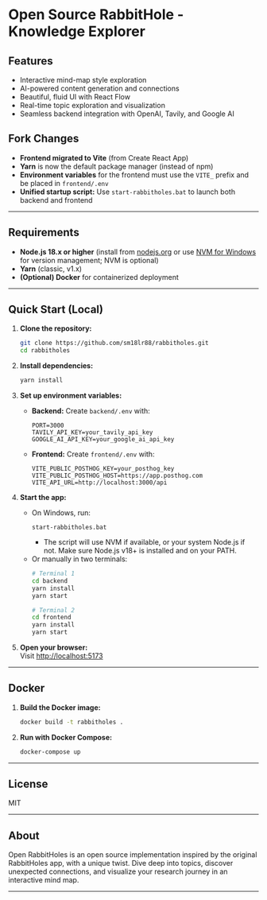# Open Source RabbitHole - Knowledge Explorer

## Features

- Interactive mind-map style exploration
- AI-powered content generation and connections
- Beautiful, fluid UI with React Flow
- Real-time topic exploration and visualization
- Seamless backend integration with OpenAI, Tavily, and Google AI

## Fork Changes

- **Frontend migrated to Vite** (from Create React App)
- **Yarn** is now the default package manager (instead of npm)
- **Environment variables** for the frontend must use the `VITE_` prefix and be placed in `frontend/.env`
- **Unified startup script:** Use `start-rabbitholes.bat` to launch both backend and frontend

---

## Requirements

- **Node.js 18.x or higher** (install from [nodejs.org](https://nodejs.org/) or use [NVM for Windows](https://github.com/coreybutler/nvm-windows) for version management; NVM is optional)
- **Yarn** (classic, v1.x)
- **(Optional) Docker** for containerized deployment

---

## Quick Start (Local)

1. **Clone the repository:**
   ```bash
   git clone https://github.com/sm18lr88/rabbitholes.git
   cd rabbitholes
   ```

2. **Install dependencies:**
   ```bash
   yarn install
   ```

3. **Set up environment variables:**

   - **Backend:** Create `backend/.env` with:
     ```
     PORT=3000
     TAVILY_API_KEY=your_tavily_api_key
     GOOGLE_AI_API_KEY=your_google_ai_api_key
     ```

   - **Frontend:** Create `frontend/.env` with:
     ```
     VITE_PUBLIC_POSTHOG_KEY=your_posthog_key
     VITE_PUBLIC_POSTHOG_HOST=https://app.posthog.com
     VITE_API_URL=http://localhost:3000/api
     ```

4. **Start the app:**
   - On Windows, run:
     ```
     start-rabbitholes.bat
     ```
     - The script will use NVM if available, or your system Node.js if not. Make sure Node.js v18+ is installed and on your PATH.
   - Or manually in two terminals:
     ```bash
     # Terminal 1
     cd backend
     yarn install
     yarn start

     # Terminal 2
     cd frontend
     yarn install
     yarn start
     ```

5. **Open your browser:**  
   Visit [http://localhost:5173](http://localhost:5173)

---

## Docker

1. **Build the Docker image:**
   ```bash
   docker build -t rabbitholes .
   ```

2. **Run with Docker Compose:**
   ```bash
   docker-compose up
   ```

---

## License

MIT

---

## About

Open RabbitHoles is an open source implementation inspired by the original RabbitHoles app, with a unique twist. Dive deep into topics, discover unexpected connections, and visualize your research journey in an interactive mind map.

---
